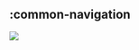 ## :common-navigation

<img src="../resources/dependency_graphs/common-navigation-dependency-graph-multiplatform-projects.svg">